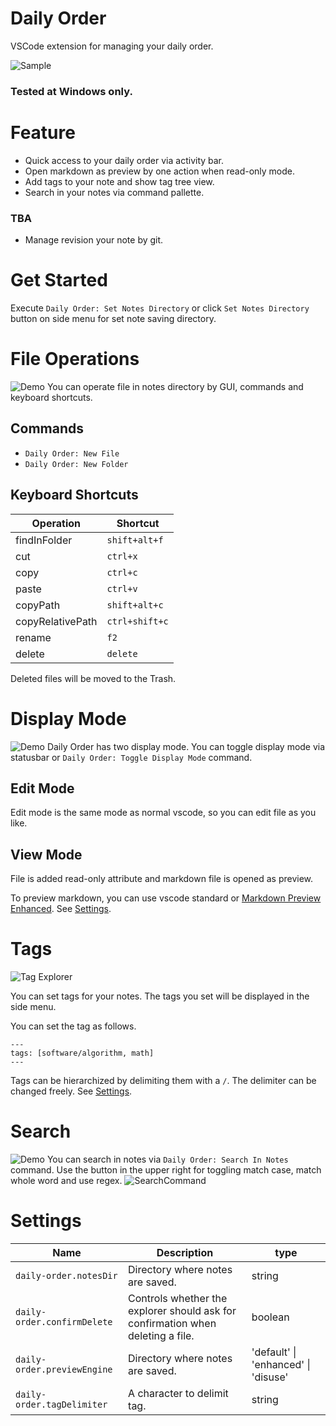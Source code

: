 # Daily Order
VSCode extension for managing your daily order.

![Sample](./img/sample.png)

### Tested at **Windows** only.

# Feature
- Quick access to your daily order via activity bar.
- Open markdown as preview by one action when read-only mode.
- Add tags to your note and show tag tree view.
- Search in your notes via command pallette.
### TBA
- Manage revision your note by git.

# Get Started
Execute `Daily Order: Set Notes Directory` or click `Set Notes Directory` button on side menu for set note saving directory.

# File Operations
![Demo](./img/file_operations.gif)
You can operate file in notes directory by GUI, commands and keyboard shortcuts.
## Commands
 - `Daily Order: New File`
 - `Daily Order: New Folder`
## Keyboard Shortcuts
| Operation        | Shortcut       |
| ---------------- | -------------- |
| findInFolder     | `shift+alt+f`  |
| cut              | `ctrl+x`       |
| copy             | `ctrl+c`       |
| paste            | `ctrl+v`       |
| copyPath         | `shift+alt+c`  |
| copyRelativePath | `ctrl+shift+c` |
| rename           | `f2`           |
| delete           | `delete`       |

Deleted files will be moved to the Trash.

# Display Mode
![Demo](./img/display_mode.gif)
Daily Order has two display mode. You can toggle display mode via statusbar or `Daily Order: Toggle Display Mode` command.
## Edit Mode
Edit mode is the same mode as normal vscode, so you can edit file
as you like.
## View Mode
File is added read-only attribute and markdown file is opened as preview.

To preview markdown, you can use vscode standard or [Markdown Preview Enhanced](https://marketplace.visualstudio.com/items?itemName=shd101wyy.markdown-preview-enhanced). See [Settings](#Settings).

# Tags
![Tag Explorer](./img/tag_explorer.png)

You can set tags for your notes. The tags you set will be displayed in the side menu.

You can set the tag as follows.

```
---
tags: [software/algorithm, math]
---
```
Tags can be hierarchized by delimiting them with a `/`. The delimiter can be changed freely. See [Settings](#Settings).

# Search
![Demo](./img/search_demo.gif)
You can search in notes via `Daily Order: Search In Notes` command.
Use the button in the upper right for toggling match case, match whole word and use regex.
![SearchCommand](./img/search_command.png)

# Settings
| Name                               | Description                                                                     | type                                |
| ---------------------------------- | ------------------------------------------------------------------------------- | ----------------------------------- |
| `daily-order.notesDir`      | Directory where notes are saved.                                                | string                              |
| `daily-order.confirmDelete` | Controls whether the explorer should ask for confirmation when deleting a file. | boolean                             |
| `daily-order.previewEngine` | Directory where notes are saved.                                                | 'default' \| 'enhanced' \| 'disuse' |
| `daily-order.tagDelimiter`  | A character to delimit tag.                                                     | string                              |
